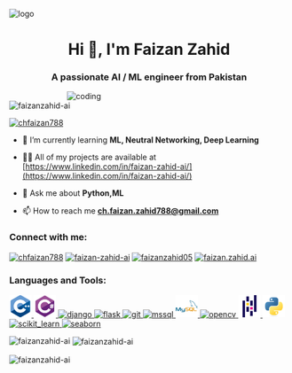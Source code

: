 
![logo](https://github.com/faizanzahid-ai/faizanzahid-ai/blob/main/Neon%20Green%20Gaming%20Channel%20YouTube%20Banner%20(1)%20(1)%20(1).png)
<h1 align="center">Hi 👋, I'm Faizan Zahid</h1>
<h3 align="center">A passionate AI / ML engineer from Pakistan</h3>

<img align="right" alt="coding" width="400" src="https://camo.githubusercontent.com/19db51af5f90f1b152bc0b9078f5fe97053955be5074f03f17019c70345bdcdb/68747470733a2f2f6d69726f2e6d656469756d2e636f6d2f6d61782f313336302f302a37513379765349765f7430696f4a2d5a2e676966">

<p align="left"> <img src="https://komarev.com/ghpvc/?username=faizanzahid-ai&label=Profile%20views&color=0e75b6&style=flat" alt="faizanzahid-ai" /> </p>

<p align="left"> <a href="https://twitter.com/chfaizan788" target="blank"><img src="https://img.shields.io/twitter/follow/chfaizan788?logo=twitter&style=for-the-badge" alt="chfaizan788" /></a> </p>

- 🌱 I’m currently learning **ML, Neutral Networking, Deep Learning**

- 👨‍💻 All of my projects are available at [https://www.linkedin.com/in/faizan-zahid-ai/](https://www.linkedin.com/in/faizan-zahid-ai/)

- 💬 Ask me about **Python,ML**

- 📫 How to reach me **ch.faizan.zahid788@gmail.com**

<h3 align="left">Connect with me:</h3>
<p align="left">
<a href="https://twitter.com/chfaizan788" target="blank"><img align="center" src="https://raw.githubusercontent.com/rahuldkjain/github-profile-readme-generator/master/src/images/icons/Social/twitter.svg" alt="chfaizan788" height="30" width="40" /></a>
<a href="https://linkedin.com/in/faizan-zahid-ai" target="blank"><img align="center" src="https://raw.githubusercontent.com/rahuldkjain/github-profile-readme-generator/master/src/images/icons/Social/linked-in-alt.svg" alt="faizan-zahid-ai" height="30" width="40" /></a>
<a href="https://fb.com/faizanzahid05" target="blank"><img align="center" src="https://raw.githubusercontent.com/rahuldkjain/github-profile-readme-generator/master/src/images/icons/Social/facebook.svg" alt="faizanzahid05" height="30" width="40" /></a>
<a href="https://instagram.com/faizan.zahid.ai" target="blank"><img align="center" src="https://raw.githubusercontent.com/rahuldkjain/github-profile-readme-generator/master/src/images/icons/Social/instagram.svg" alt="faizan.zahid.ai" height="30" width="40" /></a>
</p>

<h3 align="left">Languages and Tools:</h3>
<p align="left"> <a href="https://www.w3schools.com/cpp/" target="_blank" rel="noreferrer"> <img src="https://raw.githubusercontent.com/devicons/devicon/master/icons/cplusplus/cplusplus-original.svg" alt="cplusplus" width="40" height="40"/> </a> <a href="https://www.w3schools.com/cs/" target="_blank" rel="noreferrer"> <img src="https://raw.githubusercontent.com/devicons/devicon/master/icons/csharp/csharp-original.svg" alt="csharp" width="40" height="40"/> </a> <a href="https://www.djangoproject.com/" target="_blank" rel="noreferrer"> <img src="https://cdn.worldvectorlogo.com/logos/django.svg" alt="django" width="40" height="40"/> </a> <a href="https://flask.palletsprojects.com/" target="_blank" rel="noreferrer"> <img src="https://www.vectorlogo.zone/logos/pocoo_flask/pocoo_flask-icon.svg" alt="flask" width="40" height="40"/> </a> <a href="https://git-scm.com/" target="_blank" rel="noreferrer"> <img src="https://www.vectorlogo.zone/logos/git-scm/git-scm-icon.svg" alt="git" width="40" height="40"/> </a> <a href="https://www.microsoft.com/en-us/sql-server" target="_blank" rel="noreferrer"> <img src="https://www.svgrepo.com/show/303229/microsoft-sql-server-logo.svg" alt="mssql" width="40" height="40"/> </a> <a href="https://www.mysql.com/" target="_blank" rel="noreferrer"> <img src="https://raw.githubusercontent.com/devicons/devicon/master/icons/mysql/mysql-original-wordmark.svg" alt="mysql" width="40" height="40"/> </a> <a href="https://opencv.org/" target="_blank" rel="noreferrer"> <img src="https://www.vectorlogo.zone/logos/opencv/opencv-icon.svg" alt="opencv" width="40" height="40"/> </a> <a href="https://pandas.pydata.org/" target="_blank" rel="noreferrer"> <img src="https://raw.githubusercontent.com/devicons/devicon/2ae2a900d2f041da66e950e4d48052658d850630/icons/pandas/pandas-original.svg" alt="pandas" width="40" height="40"/> </a> <a href="https://www.python.org" target="_blank" rel="noreferrer"> <img src="https://raw.githubusercontent.com/devicons/devicon/master/icons/python/python-original.svg" alt="python" width="40" height="40"/> </a> <a href="https://scikit-learn.org/" target="_blank" rel="noreferrer"> <img src="https://upload.wikimedia.org/wikipedia/commons/0/05/Scikit_learn_logo_small.svg" alt="scikit_learn" width="40" height="40"/> </a> <a href="https://seaborn.pydata.org/" target="_blank" rel="noreferrer"> <img src="https://seaborn.pydata.org/_images/logo-mark-lightbg.svg" alt="seaborn" width="40" height="40"/> </a> </p>

<p><img align="left" src="https://github-readme-stats.vercel.app/api/top-langs?username=faizanzahid-ai&show_icons=true&locale=en&layout=compact" alt="faizanzahid-ai" /></p>

<p>&nbsp;<img align="center" src="https://github-readme-stats.vercel.app/api?username=faizanzahid-ai&show_icons=true&locale=en" alt="faizanzahid-ai" /></p>

<p><img align="center" src="https://github-readme-streak-stats.herokuapp.com/?user=faizanzahid-ai&" alt="faizanzahid-ai" /></p>


